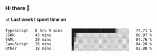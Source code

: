 ### Hi there 👋

<!--
**DBvc/DBvc** is a ✨ _special_ ✨ repository because its `README.md` (this file) appears on your GitHub profile.

Here are some ideas to get you started:

- 🔭 I’m currently working on ...
- 🌱 I’m currently learning ...
- 👯 I’m looking to collaborate on ...
- 🤔 I’m looking for help with ...
- 💬 Ask me about ...
- 📫 How to reach me: ...
- 😄 Pronouns: ...
- ⚡ Fun fact: ...
-->

📊 **Last week I spent time on**
<!--START_SECTION:waka-->

```text
TypeScript   8 hrs 9 mins    ███████████████████▒░░░░░   77.71 %
JSON         43 mins         █▓░░░░░░░░░░░░░░░░░░░░░░░   06.97 %
YAML         30 mins         █▒░░░░░░░░░░░░░░░░░░░░░░░   04.76 %
JavaScript   26 mins         █░░░░░░░░░░░░░░░░░░░░░░░░   04.28 %
Other        18 mins         ▓░░░░░░░░░░░░░░░░░░░░░░░░   02.88 %
```

<!--END_SECTION:waka-->
